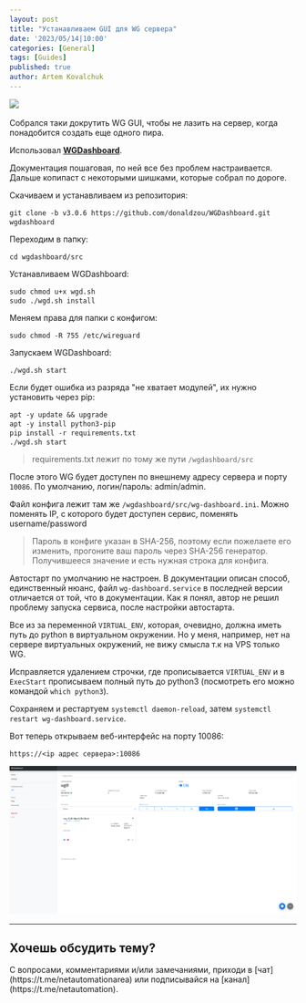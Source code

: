 ```yaml
---
layout: post
title: "Устанавливаем GUI для WG сервера"
date: '2023/05/14|10:00'
categories: [General]
tags: [Guides]
published: true
author: Artem Kovalchuk
---
```


<img src="https://woohung.github.io/assets/images/WG_dash.jpeg">

Собрался таки докрутить WG GUI, чтобы не лазить на сервер, когда понадобится создать еще одного пира.  

Использовал **[WGDashboard](https://github.com/donaldzou/WGDashboard)**.  

Документация пошаговая, по ней все без проблем настраивается. Дальше копипаст с некоторыми шишками, которые собрал по дороге.  

Скачиваем и устанавливаем из репозитория:  
```
git clone -b v3.0.6 https://github.com/donaldzou/WGDashboard.git wgdashboard
```
Переходим в папку:  
```
cd wgdashboard/src
```
Устанавливаем WGDashboard:  
```
sudo chmod u+x wgd.sh
sudo ./wgd.sh install
```
Меняем права для папки с конфигом:  
```
sudo chmod -R 755 /etc/wireguard
```
Запускаем WGDashboard:  
```
./wgd.sh start
```
Если будет ошибка из разряда "не хватает модулей", их нужно установить через pip:  
```
apt -y update && upgrade
apt -y install python3-pip
pip install -r requirements.txt
./wgd.sh start
```

> requirements.txt лежит по тому же пути `/wgdashboard/src`

После этого WG будет доступен по внешнему адресу сервера и порту `10086`. По умолчанию, логин/пароль: admin/admin.  

Файл конфига лежит там же `/wgdashboard/src/wg-dashboard.ini`. Можно поменять IP, с которого будет доступен сервис, поменять username/password  

> Пароль в конфиге указан в SHA-256, поэтому если пожелаете его изменить, прогоните ваш пароль через SHA-256 генератор. Получившееся значение и есть нужная строка для конфига.

Автостарт по умолчанию не настроен. В документации описан способ, единственный нюанс, файл `wg-dashboard.service` в последней версии отличается от той, что в документации. Как я понял, автор не решил проблему запуска сервиса, после настройки автостарта.  

Все из за переменной `VIRTUAL_ENV`, которая, очевидно, должна иметь путь до python в виртуальном окружении. Но у меня, например, нет на сервере виртуальных окружений, не вижу смысла т.к на VPS только WG.  

Исправляется удалением строчки, где прописывается `VIRTUAL_ENV` и в `ExecStart` прописываем полный путь до python3 (посмотреть его можно командой `which python3`).  

Сохраняем и рестартуем `systemctl daemon-reload`, затем `systemctl restart wg-dashboard.service`.  

Вот теперь открываем веб-интерфейс на порту 10086:  

```
https://<ip адрес сервера>:10086
```

![WGDashboard](/assets/images/WGDashboard_1.png)

<p></p>
<hr>
<h2>Хочешь обсудить тему?</h2>
С вопросами, комментариями и/или замечаниями, приходи в [чат](https://t.me/netautomationarea) или подписывайся на [канал](https://t.me/netautomation).